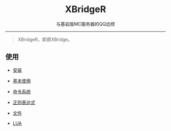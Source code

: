 # <center>XBridgeR</center>

<center>与基岩版MC服务器的QQ远控</center>

***
> XBridgeR，即原XBridge。


## 使用
 - [安装](./install.md)

 - [基本使用](./native_cmd.md)

 - [命令系统](./user_cmd.md)

 - [正则表达式](./regex.md)

 - [文件](./files.md)

 - [LUA](https://gitee.com/DreamLition/XBridge/blob/master/LUA/API.md)